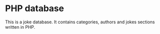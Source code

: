 # PHP database
This is a joke database. It contains categories, authors and jokes sections written in PHP.
